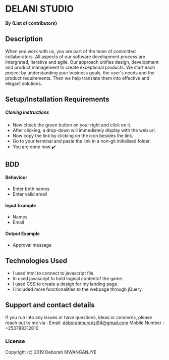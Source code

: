 # DELANI STUDIO
#### By **{List of contributors}**
## Description
When you work with us, you are part of the team of committed collaborators.
All aspects of our software development process are intergrated, iterative and agile.
Our approach unifies design, development and
product management to create exceptional products.
We start each project by understanding your business goals,
the user's needs and the product requirements.
Then we help translate them into effective and elegant solutions.
## Setup/Installation Requirements
##### Cloning Instructions
* Now check the green button on your right and click on it.
* After clicking, a drop-down will immediately display with the web url.
* Now copy the link by clicking on the icon besides the link.
* Go to your terminal and paste the link in a non-git initialised folder.
* You are done now :heavy_check_mark:
## BDD
#### Behaviour
* Enter both names
* Enter valid email
#### Input Example
* Names
* Email
#### Output Example
* Approval message
## Technologies Used
* I used html to connect  to javascript file.
* In used javascript to hold logical contentof the game.
* I used CSS to create a design for my landing page.
* I included more functionalities to the webpage through jQuery.  
## Support and contact details
If you run into any issues or have questions, ideas or concerns, please reach out to me via :
Email: [deborahmurenzi94@gmail.com](deborahmurenzi94@gmail.com)
Mobile Number : +250788312810
### License
Copyright (c) 2019 Deborah MWANGANJYE